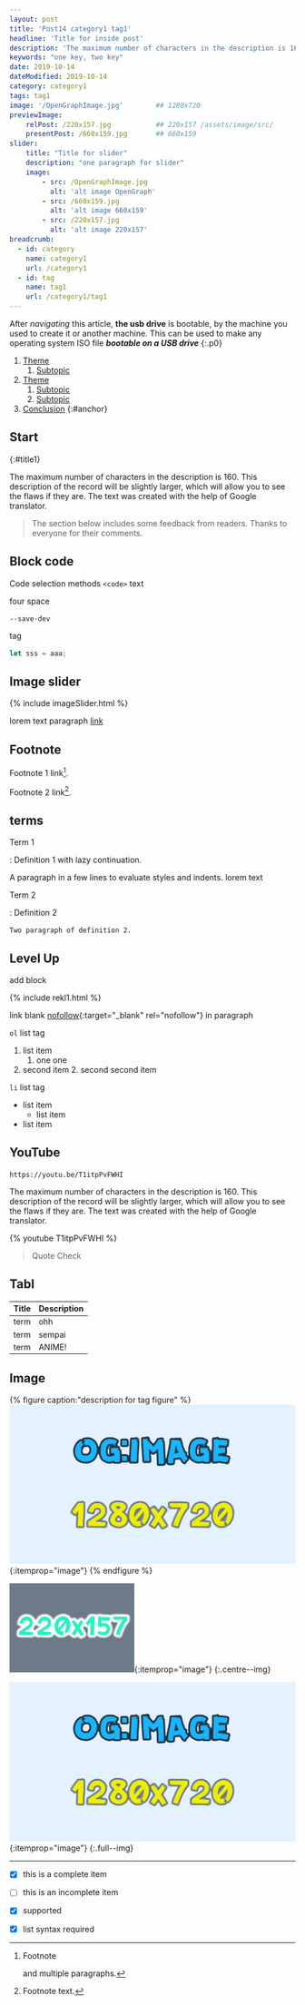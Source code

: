 ```yaml
---
layout: post
title: 'Post14 category1 tag1'
headline: 'Title for inside post'
description: 'The maximum number of characters in the description is 160. This description of the record will be slightly larger, which will allow you to see the flaws if they are. The text was created with the help of Google translator.'
keywords: "one key, two key"
date: 2019-10-14
dateModified: 2019-10-14
category: category1
tags: tag1
image: '/OpenGraphImage.jpg'        ## 1280x720
previewImage: 
    relPost: /220x157.jpg           ## 220x157 /assets/image/src/
    presentPost: /660x159.jpg       ## 660x159   
slider:
    title: "Title for slider"
    description: "one paragraph for slider"
    image:
        - src: /OpenGraphImage.jpg
          alt: 'alt image OpenGraph'
        - src: /660x159.jpg
          alt: 'alt image 660x159'
        - src: /220x157.jpg
          alt: 'alt image 220x157'
breadcrumb:
  - id: category
    name: category1
    url: /category1
  - id: tag
    name: tag1
    url: /category1/tag1
---
```


After *navigating* this article, **the usb drive** is bootable, by the machine you used to create it or another machine. This can be used to make any operating system ISO file ***bootable on a USB drive***
{:.p0}

1. [Theme](#title1)
    1. [Subtopic](#title1-1)
1. [Theme](#title2)
    1. [Subtopic](#title2-1)
    1. [Subtopic](#title2-2)
2. [Conclusion](#title3)
{:#anchor}

## Start
{:#title1}

The maximum number of characters in the description is 160. This description of the record will be slightly larger, which will allow you to see the flaws if they are. The text was created with the help of Google translator.

> The section below includes some feedback from readers. Thanks to everyone for their comments.

## Block code

Code selection methods `<code>` text

four space

    --save-dev

tag 

``` javascript
let sss = aaa;
```

## Image slider 
 
{% include imageSlider.html %}

lorem text paragraph [link](#annn)

## Footnote 

Footnote 1 link[^first].

Footnote 2 link[^second].

[^first]: Footnote 

    and multiple paragraphs.

[^second]: Footnote text.

## terms

Term 1

:   Definition 1
with lazy continuation.

A paragraph in a few lines to evaluate styles and indents. lorem text

Term 2 

:   Definition 2

    Two paragraph of definition 2.

## Level Up

add block

{% include rekl1.html %} 

link blank [nofollow](url){:target="_blank" rel="nofollow"} in paragraph 
 
`ol` list tag
 
1. list item 
    1. one one
2. second item
    2. second second item
 
`li` list tag
 
 * list item 
    * list item 
 * list item 
 
## YouTube

    https://youtu.be/T1itpPvFWHI
 
The maximum number of characters in the description is 160. This description of the record will be slightly larger, which will allow you to see the flaws if they are. The text was created with the help of Google translator.
 
 {% youtube T1itpPvFWHI %}
 
 > Quote Check
 
## Tabl

Title | Description
---|---
term | ohh
term | sempai
term | ANIME!

## Image

{% figure caption:"description for tag figure" %}
![alt image](/assets/image/src/OpenGraphImage.jpg){:itemprop="image"}
{% endfigure %}

 ![aqua](/assets/image/src/220x157.jpg){:itemprop="image"}
 {:.centre--img}

 ![sss](/assets/image/src/OpenGraphImage.jpg){:itemprop="image"}
 {:.full--img}
 
 ---
 
 - [x] this is a complete item
 - [ ] this is an incomplete item
 - [x]  supported
 - [x] list syntax required 
 
